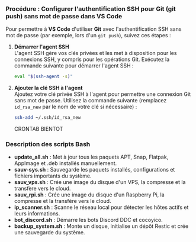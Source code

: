 ### Procédure : Configurer l'authentification SSH pour Git (git push) sans mot de passe dans VS Code

Pour permettre à **VS Code** d'utiliser **Git** avec l'authentification SSH sans mot de passe (par exemple, lors d'un `git push`), suivez ces étapes :

1. **Démarrer l'agent SSH**  
   L'agent SSH gère vos clés privées et les met à disposition pour les connexions SSH, y compris pour les opérations Git. Exécutez la commande suivante pour démarrer l'agent SSH :

   ```bash
   eval "$(ssh-agent -s)"
   ```

2. **Ajouter la clé SSH à l'agent**  
   Ajoutez votre clé privée SSH à l'agent pour permettre une connexion Git sans mot de passe. Utilisez la commande suivante (remplacez `id_rsa_new` par le nom de votre clé si nécessaire) :

   ```bash
   ssh-add ~/.ssh/id_rsa_new
   ```

   CRONTAB BIENTOT 

### Description des scripts Bash

- **update_all.sh** : Met à jour tous les paquets APT, Snap, Flatpak, AppImage et .deb installés manuellement.
- **sauv-sys.sh** : Sauvegarde les paquets installés, configurations et fichiers importants du système.
- **sauv_vps.sh** : Crée une image du disque d'un VPS, la compresse et la transfère vers le cloud.
- **sauv_rpi.sh** : Crée une image du disque d'un Raspberry Pi, la compresse et la transfère vers le cloud.
- **ip_scanner.sh** : Scanne le réseau local pour détecter les hôtes actifs et leurs informations.
- **bot_discord.sh** : Démarre les bots Discord DDC et cocoyico.
- **backup_system.sh** : Monte un disque, initialise un dépôt Restic et crée une sauvegarde du système.
